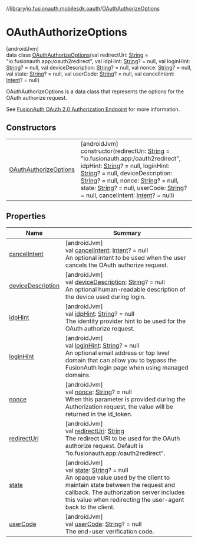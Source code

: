 //[library](../../../index.md)/[io.fusionauth.mobilesdk.oauth](../index.md)/[OAuthAuthorizeOptions](index.md)

# OAuthAuthorizeOptions

[androidJvm]\
data class [OAuthAuthorizeOptions](index.md)(val redirectUri: [String](https://kotlinlang.org/api/core/kotlin-stdlib/kotlin/-string/index.html) = &quot;io.fusionauth.app:/oauth2redirect&quot;, val idpHint: [String](https://kotlinlang.org/api/core/kotlin-stdlib/kotlin/-string/index.html)? = null, val loginHint: [String](https://kotlinlang.org/api/core/kotlin-stdlib/kotlin/-string/index.html)? = null, val deviceDescription: [String](https://kotlinlang.org/api/core/kotlin-stdlib/kotlin/-string/index.html)? = null, val nonce: [String](https://kotlinlang.org/api/core/kotlin-stdlib/kotlin/-string/index.html)? = null, val state: [String](https://kotlinlang.org/api/core/kotlin-stdlib/kotlin/-string/index.html)? = null, val userCode: [String](https://kotlinlang.org/api/core/kotlin-stdlib/kotlin/-string/index.html)? = null, val cancelIntent: [Intent](https://developer.android.com/reference/kotlin/android/content/Intent.html)? = null)

OAuthAuthorizeOptions is a data class that represents the options for the OAuth authorize request.

See [FusionAuth OAuth 2.0 Authorization Endpoint](https://fusionauth.io/docs/lifecycle/authenticate-users/oauth/endpoints#authorize) for more information.

## Constructors

| | |
|---|---|
| [OAuthAuthorizeOptions](-o-auth-authorize-options.md) | [androidJvm]<br>constructor(redirectUri: [String](https://kotlinlang.org/api/core/kotlin-stdlib/kotlin/-string/index.html) = &quot;io.fusionauth.app:/oauth2redirect&quot;, idpHint: [String](https://kotlinlang.org/api/core/kotlin-stdlib/kotlin/-string/index.html)? = null, loginHint: [String](https://kotlinlang.org/api/core/kotlin-stdlib/kotlin/-string/index.html)? = null, deviceDescription: [String](https://kotlinlang.org/api/core/kotlin-stdlib/kotlin/-string/index.html)? = null, nonce: [String](https://kotlinlang.org/api/core/kotlin-stdlib/kotlin/-string/index.html)? = null, state: [String](https://kotlinlang.org/api/core/kotlin-stdlib/kotlin/-string/index.html)? = null, userCode: [String](https://kotlinlang.org/api/core/kotlin-stdlib/kotlin/-string/index.html)? = null, cancelIntent: [Intent](https://developer.android.com/reference/kotlin/android/content/Intent.html)? = null) |

## Properties

| Name | Summary |
|---|---|
| [cancelIntent](cancel-intent.md) | [androidJvm]<br>val [cancelIntent](cancel-intent.md): [Intent](https://developer.android.com/reference/kotlin/android/content/Intent.html)? = null<br>An optional intent to be used when the user cancels the OAuth authorize request. |
| [deviceDescription](device-description.md) | [androidJvm]<br>val [deviceDescription](device-description.md): [String](https://kotlinlang.org/api/core/kotlin-stdlib/kotlin/-string/index.html)? = null<br>An optional human-readable description of the device used during login. |
| [idpHint](idp-hint.md) | [androidJvm]<br>val [idpHint](idp-hint.md): [String](https://kotlinlang.org/api/core/kotlin-stdlib/kotlin/-string/index.html)? = null<br>The identity provider hint to be used for the OAuth authorize request. |
| [loginHint](login-hint.md) | [androidJvm]<br>val [loginHint](login-hint.md): [String](https://kotlinlang.org/api/core/kotlin-stdlib/kotlin/-string/index.html)? = null<br>An optional email address or top level domain that can allow you to bypass the FusionAuth login page when using managed domains. |
| [nonce](nonce.md) | [androidJvm]<br>val [nonce](nonce.md): [String](https://kotlinlang.org/api/core/kotlin-stdlib/kotlin/-string/index.html)? = null<br>When this parameter is provided during the Authorization request, the value will be returned in the id_token. |
| [redirectUri](redirect-uri.md) | [androidJvm]<br>val [redirectUri](redirect-uri.md): [String](https://kotlinlang.org/api/core/kotlin-stdlib/kotlin/-string/index.html)<br>The redirect URI to be used for the OAuth authorize request. Default is &quot;io.fusionauth.app:/oauth2redirect&quot;. |
| [state](state.md) | [androidJvm]<br>val [state](state.md): [String](https://kotlinlang.org/api/core/kotlin-stdlib/kotlin/-string/index.html)? = null<br>An opaque value used by the client to maintain state between the request and callback. The authorization server includes this value when redirecting the user-agent back to the client. |
| [userCode](user-code.md) | [androidJvm]<br>val [userCode](user-code.md): [String](https://kotlinlang.org/api/core/kotlin-stdlib/kotlin/-string/index.html)? = null<br>The end-user verification code. |
